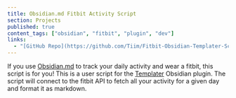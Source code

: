 ```yaml
---
title: Obsidian.md Fitbit Activity Script
section: Projects
published: true
content_tags: ["obsidian", "fitbit", "plugin", "dev"]
links:
  - "[GitHub Repo](https://github.com/Tiim/Fitbit-Obsidian-Templater-Script)"
---
```


If you use [Obsidian.md](https://obsidian.md/) to track your daily activity and wear a fitbit, this script is for you! This is a user script for the [Templater](https://silentvoid13.github.io/Templater/) Obsidian plugin. The script will connect to the fitbit API to fetch all your activity for a given day and format it as markdown.
